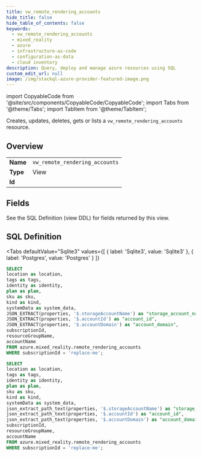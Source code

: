 ```yaml
--- 
title: vw_remote_rendering_accounts
hide_title: false
hide_table_of_contents: false
keywords:
  - vw_remote_rendering_accounts
  - mixed_reality
  - azure
  - infrastructure-as-code
  - configuration-as-data
  - cloud inventory
description: Query, deploy and manage azure resources using SQL
custom_edit_url: null
image: /img/stackql-azure-provider-featured-image.png
---
```


import CopyableCode from '@site/src/components/CopyableCode/CopyableCode';
import Tabs from '@theme/Tabs';
import TabItem from '@theme/TabItem';

Creates, updates, deletes, gets or lists a <code>vw_remote_rendering_accounts</code> resource.

## Overview
<table><tbody>
<tr><td><b>Name</b></td><td><code>vw_remote_rendering_accounts</code></td></tr>
<tr><td><b>Type</b></td><td>View</td></tr>
<tr><td><b>Id</b></td><td><CopyableCode code="azure.mixed_reality.vw_remote_rendering_accounts" /></td></tr>
</tbody></table>

## Fields

See the SQL Definition (view DDL) for fields returned by this view.

## SQL Definition

<Tabs
defaultValue="Sqlite3"
values={[
{ label: 'Sqlite3', value: 'Sqlite3' },
{ label: 'Postgres', value: 'Postgres' }
]}
>
<TabItem value="Sqlite3">

```sql
SELECT
location as location,
tags as tags,
identity as identity,
plan as plan,
sku as sku,
kind as kind,
systemData as system_data,
JSON_EXTRACT(properties, '$.storageAccountName') as "storage_account_name",
JSON_EXTRACT(properties, '$.accountId') as "account_id",
JSON_EXTRACT(properties, '$.accountDomain') as "account_domain",
subscriptionId,
resourceGroupName,
accountName
FROM azure.mixed_reality.remote_rendering_accounts
WHERE subscriptionId = 'replace-me';
```

</TabItem>
<TabItem value="Postgres">

```sql
SELECT
location as location,
tags as tags,
identity as identity,
plan as plan,
sku as sku,
kind as kind,
systemData as system_data,
json_extract_path_text(properties, '$.storageAccountName') as "storage_account_name",
json_extract_path_text(properties, '$.accountId') as "account_id",
json_extract_path_text(properties, '$.accountDomain') as "account_domain",
subscriptionId,
resourceGroupName,
accountName
FROM azure.mixed_reality.remote_rendering_accounts
WHERE subscriptionId = 'replace-me';
```

</TabItem>
</Tabs>
